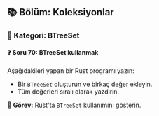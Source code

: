 ## 📚 Bölüm: Koleksiyonlar  
### 🔹 Kategori: BTreeSet  
#### ❓ Soru 70: BTreeSet kullanmak

Aşağıdakileri yapan bir Rust programı yazın:

- Bir `BTreeSet` oluşturun ve birkaç değer ekleyin.
- Tüm değerleri sıralı olarak yazdırın.

🔧 **Görev:** Rust'ta `BTreeSet` kullanımını gösterin.
